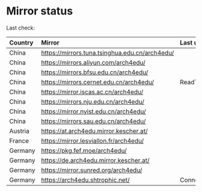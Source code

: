 <script src="./time.js"></script>
# Mirror status
Last check: <script type="text/javascript">localize(1759591256.6022642);</script>

|Country|Mirror|Last update|
|:------|:-----|:----------|
|China|https://mirrors.tuna.tsinghua.edu.cn/arch4edu/|<script type="text/javascript">localize(1759560111);</script>|
|China|https://mirrors.aliyun.com/arch4edu/|<script type="text/javascript">localize(1759560111);</script>|
|China|https://mirrors.bfsu.edu.cn/arch4edu/|<script type="text/javascript">localize(1759560111);</script>|
|China|https://mirrors.cernet.edu.cn/arch4edu/|ReadTimeout|
|China|https://mirror.iscas.ac.cn/arch4edu/|<script type="text/javascript">localize(1759560111);</script>|
|China|https://mirrors.nju.edu.cn/arch4edu/|<script type="text/javascript">localize(1759516978);</script>|
|China|https://mirror.nyist.edu.cn/arch4edu/|<script type="text/javascript">localize(1759560111);</script>|
|China|https://mirrors.sau.edu.cn/arch4edu/|<script type="text/javascript">localize(1756795646);</script>|
|Austria|https://at.arch4edu.mirror.kescher.at/|<script type="text/javascript">localize(1759560111);</script>|
|France|https://mirror.lesviallon.fr/arch4edu/|<script type="text/javascript">localize(1756709288);</script>|
|Germany|https://pkg.fef.moe/arch4edu/|<script type="text/javascript">localize(1759560111);</script>|
|Germany|https://de.arch4edu.mirror.kescher.at/|<script type="text/javascript">localize(1759560111);</script>|
|Germany|https://mirror.sunred.org/arch4edu/|<script type="text/javascript">localize(1759560111);</script>|
|Germany|https://arch4edu.shtrophic.net/|ConnectionError|

<script src="./tablefilter/tablefilter.js"></script>
<script src="./table.js"></script>